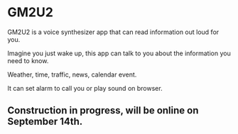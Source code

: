 # GM2U2
GM2U2 is a voice synthesizer app that can read information out loud for you. 

Imagine you just wake up, this app can talk to you about the information you need to know.

Weather, time, traffic, news, calendar event.

It can set alarm to call you or play sound on browser.

## Construction in progress, will be online on September 14th.
